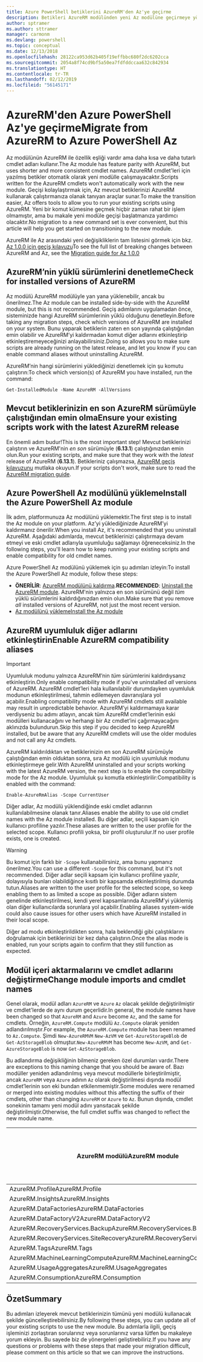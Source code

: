 ```yaml
---
title: Azure PowerShell betiklerini AzureRM'den Az'ye geçirme
description: Betikleri AzureRM modülünden yeni Az modülüne geçirmeye yönelik adımları ve araçları öğrenin.
author: sptramer
ms.author: sttramer
manager: carmonm
ms.devlang: powershell
ms.topic: conceptual
ms.date: 12/13/2018
ms.openlocfilehash: 28122ca953d62b405f19effbbc680f2dc6202cca
ms.sourcegitcommit: 2054a8f74cd9bf5a50ea7fdfddccaa632c842934
ms.translationtype: HT
ms.contentlocale: tr-TR
ms.lasthandoff: 02/12/2019
ms.locfileid: "56145171"
---
```

# <a name="migrate-from-azurerm-to-azure-powershell-az"></a><span data-ttu-id="57e9f-103">AzureRM'den Azure PowerShell Az'ye geçirme</span><span class="sxs-lookup"><span data-stu-id="57e9f-103">Migrate from AzureRM to Azure PowerShell Az</span></span>

<span data-ttu-id="57e9f-104">Az modülünün AzureRM ile özellik eşliği vardır ama daha kısa ve daha tutarlı cmdlet adları kullanır.</span><span class="sxs-lookup"><span data-stu-id="57e9f-104">The Az module has feature parity with AzureRM, but uses shorter and more consistent cmdlet names.</span></span>
<span data-ttu-id="57e9f-105">AzureRM cmdlet'leri için yazılmış betikler otomatik olarak yeni modülle çalışmayacaktır.</span><span class="sxs-lookup"><span data-stu-id="57e9f-105">Scripts written for the AzureRM cmdlets won't automatically work with the new module.</span></span> <span data-ttu-id="57e9f-106">Geçişi kolaylaştırmak için, Az mevcut betiklerinizi AzureRM kullanarak çalıştırmanıza olanak tanıyan araçlar sunar.</span><span class="sxs-lookup"><span data-stu-id="57e9f-106">To make the transition easier, Az offers tools to allow you to run your existing scripts using AzureRM.</span></span> <span data-ttu-id="57e9f-107">Yeni bir komut kümesine geçmek hiçbir zaman rahat bir işlem olmamıştır, ama bu makale yeni modüle geçişi başlatmanıza yardımcı olacaktır.</span><span class="sxs-lookup"><span data-stu-id="57e9f-107">No migration to a new command set is ever convenient, but this article will help you get started on transitioning to the new module.</span></span>

<span data-ttu-id="57e9f-108">AzureRM ile Az arasındaki yeni değişikliklerin tam listesini görmek için bkz. [Az 1.0.0 için geçiş kılavuzu](migrate-az-1.0.0.md)</span><span class="sxs-lookup"><span data-stu-id="57e9f-108">To see the full list of breaking changes between AzureRM and Az, see the [Migration guide for Az 1.0.0](migrate-az-1.0.0.md)</span></span>

## <a name="check-for-installed-versions-of-azurerm"></a><span data-ttu-id="57e9f-109">AzureRM’nin yüklü sürümlerini denetleme</span><span class="sxs-lookup"><span data-stu-id="57e9f-109">Check for installed versions of AzureRM</span></span>

<span data-ttu-id="57e9f-110">Az modülü AzureRM modülüyle yan yana yüklenebilir, ancak bu önerilmez.</span><span class="sxs-lookup"><span data-stu-id="57e9f-110">The Az module can be installed side-by-side with the AzureRM module, but this is not recommended.</span></span> <span data-ttu-id="57e9f-111">Geçiş adımlarını uygulamadan önce, sisteminizde hangi AzureRM sürümlerinin yüklü olduğunu denetleyin.</span><span class="sxs-lookup"><span data-stu-id="57e9f-111">Before taking any migration steps, check which versions of AzureRM are installed on your system.</span></span> <span data-ttu-id="57e9f-112">Bunu yaparak betiklerin zaten en son yayında çalıştığından emin olabilir ve AzureRM’yi kaldırmadan komut diğer adlarını etkinleştirip etkinleştiremeyeceğinizi anlayabilirsiniz.</span><span class="sxs-lookup"><span data-stu-id="57e9f-112">Doing so allows you to make sure scripts are already running on the latest release, and let you know if you can enable command aliases without uninstalling AzureRM.</span></span>

<span data-ttu-id="57e9f-113">AzureRM’nin hangi sürümlerini yüklediğinizi denetlemek için şu komutu çalıştırın:</span><span class="sxs-lookup"><span data-stu-id="57e9f-113">To check which version(s) of AzureRM you have installed, run the command:</span></span>

```powershell-interactive
Get-InstalledModule -Name AzureRM -AllVersions
```

## <a name="ensure-your-existing-scripts-work-with-the-latest-azurerm-release"></a><span data-ttu-id="57e9f-114">Mevcut betiklerinizin en son AzureRM sürümüyle çalıştığından emin olma</span><span class="sxs-lookup"><span data-stu-id="57e9f-114">Ensure your existing scripts work with the latest AzureRM release</span></span>

<span data-ttu-id="57e9f-115">En önemli adım budur!</span><span class="sxs-lookup"><span data-stu-id="57e9f-115">This is the most important step!</span></span> <span data-ttu-id="57e9f-116">Mevcut betiklerinizi çalıştırın ve AzureRM'nin _en son_ sürümüyle (__6.13.1__) çalıştığınızdan emin olun.</span><span class="sxs-lookup"><span data-stu-id="57e9f-116">Run your existing scripts, and make sure that they work with the _latest_ release of AzureRM (__6.13.1__).</span></span> <span data-ttu-id="57e9f-117">Betikleriniz çalışmazsa, [AzureRM geçiş kılavuzunu](/powershell/azure/azurerm/migration-guide.6.0.0) mutlaka okuyun.</span><span class="sxs-lookup"><span data-stu-id="57e9f-117">If your scripts don't work, make sure to read the [AzureRM migration guide](/powershell/azure/azurerm/migration-guide.6.0.0).</span></span>

## <a name="install-the-azure-powershell-az-module"></a><span data-ttu-id="57e9f-118">Azure PowerShell Az modülünü yükleme</span><span class="sxs-lookup"><span data-stu-id="57e9f-118">Install the Azure PowerShell Az module</span></span>

<span data-ttu-id="57e9f-119">İlk adım, platformunuza Az modülünü yüklemektir.</span><span class="sxs-lookup"><span data-stu-id="57e9f-119">The first step is to install the Az module on your platform.</span></span> <span data-ttu-id="57e9f-120">Az’yi yüklediğinizde AzureRM’yi kaldırmanız önerilir.</span><span class="sxs-lookup"><span data-stu-id="57e9f-120">When you install Az, it's recommended that you uninstall AzureRM.</span></span> <span data-ttu-id="57e9f-121">Aşağıdaki adımlarda, mevcut betiklerinizi çalıştırmaya devam etmeyi ve eski cmdlet adlarıyla uyumluluğu sağlamayı öğreneceksiniz.</span><span class="sxs-lookup"><span data-stu-id="57e9f-121">In the following steps, you'll learn how to keep running your existing scripts and enable compatibility for old cmdlet names.</span></span>

<span data-ttu-id="57e9f-122">Azure PowerShell Az modülünü yüklemek için şu adımları izleyin:</span><span class="sxs-lookup"><span data-stu-id="57e9f-122">To install the Azure PowerShell Az module, follow these steps:</span></span>

* <span data-ttu-id="57e9f-123">__ÖNERİLİR__: [AzureRM modülünü kaldırma](/powershell/azure/uninstall-az-ps#uninstall-the-azurerm-module).</span><span class="sxs-lookup"><span data-stu-id="57e9f-123">__RECOMMENDED__: [Uninstall the AzureRM module](/powershell/azure/uninstall-az-ps#uninstall-the-azurerm-module).</span></span>
  <span data-ttu-id="57e9f-124">AzureRM'nin yalnızca en son sürümünü değil _tüm_ yüklü sürümlerini kaldırdığınızdan emin olun.</span><span class="sxs-lookup"><span data-stu-id="57e9f-124">Make sure that you remove _all_ installed versions of AzureRM, not just the most recent version.</span></span>
* [<span data-ttu-id="57e9f-125">Az modülünü yükleme</span><span class="sxs-lookup"><span data-stu-id="57e9f-125">Install the Az module</span></span>](install-az-ps.md)

## <a name="a-namealiasesenable-azurerm-compatibility-aliases"></a><span data-ttu-id="57e9f-126"><a name="aliases"/>AzureRM uyumluluk diğer adlarını etkinleştirin</span><span class="sxs-lookup"><span data-stu-id="57e9f-126"><a name="aliases"/>Enable AzureRM compatibility aliases</span></span> 

> [!IMPORTANT]
>
> <span data-ttu-id="57e9f-127">Uyumluluk modunu yalnızca AzureRM’nin _tüm_ sürümlerini kaldırdıysanız etkinleştirin.</span><span class="sxs-lookup"><span data-stu-id="57e9f-127">Only enable compatibility mode if you've uninstalled _all_ versions of AzureRM.</span></span> <span data-ttu-id="57e9f-128">AzureRM cmdlet’leri hala kullanılabilir durumdayken uyumluluk modunun etkinleştirilmesi, tahmin edilemeyen davranışlara yol açabilir.</span><span class="sxs-lookup"><span data-stu-id="57e9f-128">Enabling compatibility mode with AzureRM cmdlets still available may result in unpredictable behavior.</span></span> <span data-ttu-id="57e9f-129">AzureRM’yi kaldırmamaya karar verdiyseniz bu adımı atlayın, ancak tüm AzureRM cmdlet’lerinin eski modülleri kullanacağını ve herhangi bir Az cmdlet’ini çağırmayacağını aklınızda bulundurun.</span><span class="sxs-lookup"><span data-stu-id="57e9f-129">Skip this step if you decided to keep AzureRM installed, but be aware that any AzureRM cmdlets will use the older modules and not call any Az cmdlets.</span></span>

<span data-ttu-id="57e9f-130">AzureRM kaldırıldıktan ve betiklerinizin en son AzureRM sürümüyle çalıştığından emin olduktan sonra, sıra Az modülü için uyumluluk modunu etkinleştirmeye gelir.</span><span class="sxs-lookup"><span data-stu-id="57e9f-130">With AzureRM uninstalled and your scripts working with the latest AzureRM version, the next step is to enable the compatibility mode for the Az module.</span></span> <span data-ttu-id="57e9f-131">Uyumluluk şu komutla etkinleştirilir:</span><span class="sxs-lookup"><span data-stu-id="57e9f-131">Compatibility is enabled with the command:</span></span>

```powershell-interactive
Enable-AzureRmAlias -Scope CurrentUser
```

<span data-ttu-id="57e9f-132">Diğer adlar, Az modülü yüklendiğinde eski cmdlet adlarının kullanılabilmesine olanak tanır.</span><span class="sxs-lookup"><span data-stu-id="57e9f-132">Aliases enable the ability to use old cmdlet names with the Az module installed.</span></span> <span data-ttu-id="57e9f-133">Bu diğer adlar, seçili kapsam için kullanıcı profiline yazılır.</span><span class="sxs-lookup"><span data-stu-id="57e9f-133">These aliases are written to the user profile for the selected scope.</span></span> <span data-ttu-id="57e9f-134">Kullanıcı profili yoksa, bir profil oluşturulur.</span><span class="sxs-lookup"><span data-stu-id="57e9f-134">If no user profile exists, one is created.</span></span>

> [!WARNING]
>
> <span data-ttu-id="57e9f-135">Bu komut için farklı bir `-Scope` kullanabilirsiniz, ama bunu yapmanız önerilmez.</span><span class="sxs-lookup"><span data-stu-id="57e9f-135">You can use a different `-Scope` for this command, but it's not recommended.</span></span> <span data-ttu-id="57e9f-136">Diğer adlar seçili kapsam için kullanıcı profiline yazılır, dolayısıyla bunları olabildiğince kısıtlı bir kapsamda etkinleştirilmiş durumda tutun.</span><span class="sxs-lookup"><span data-stu-id="57e9f-136">Aliases are written to the user profile for the selected scope, so keep enabling them to as limited a scope as possible.</span></span> <span data-ttu-id="57e9f-137">Diğer adların sistem genelinde etkinleştirilmesi, kendi yerel kapsamlarında AzureRM’yi yüklemiş olan diğer kullanıcılarda sorunlara yol açabilir.</span><span class="sxs-lookup"><span data-stu-id="57e9f-137">Enabling aliases system-wide could also cause issues for other users which have AzureRM installed in their local scope.</span></span>

<span data-ttu-id="57e9f-138">Diğer ad modu etkinleştirildikten sonra, hala beklendiği gibi çalıştıklarını doğrulamak için betiklerinizi bir kez daha çalıştırın.</span><span class="sxs-lookup"><span data-stu-id="57e9f-138">Once the alias mode is enabled, run your scripts again to confirm that they still function as expected.</span></span> 

## <a name="change-module-imports-and-cmdlet-names"></a><span data-ttu-id="57e9f-139">Modül içeri aktarmalarını ve cmdlet adlarını değiştirme</span><span class="sxs-lookup"><span data-stu-id="57e9f-139">Change module imports and cmdlet names</span></span>

<span data-ttu-id="57e9f-140">Genel olarak, modül adları `AzureRM` ve `Azure` `Az` olacak şekilde değiştirilmiştir ve cmdlet'lerde de aynı durum geçerlidir.</span><span class="sxs-lookup"><span data-stu-id="57e9f-140">In general, the module names have been changed so that `AzureRM` and `Azure` become `Az`, and the same for cmdlets.</span></span>
<span data-ttu-id="57e9f-141">Örneğin, `AzureRM.Compute` modülü `Az.Compute` olarak yeniden adlandırılmıştır.</span><span class="sxs-lookup"><span data-stu-id="57e9f-141">For example, the `AzureRM.Compute` module has been renamed to `Az.Compute`.</span></span> <span data-ttu-id="57e9f-142">Şimdi `New-AzureRMVM` `New-AzVM` ve `Get-AzureStorageBlob` de `Get-AzStorageBlob` olmuştur.</span><span class="sxs-lookup"><span data-stu-id="57e9f-142">`New-AzureRMVM` has become `New-AzVM`, and `Get-AzureStorageBlob` is now `Get-AzStorageBlob`.</span></span>

<span data-ttu-id="57e9f-143">Bu adlandırma değişikliğinin bilmeniz gereken özel durumları vardır.</span><span class="sxs-lookup"><span data-stu-id="57e9f-143">There are exceptions to this naming change that you should be aware of.</span></span> <span data-ttu-id="57e9f-144">Bazı modüller yeniden adlandırılmış veya mevcut modüllerle birleştirilmiştir, ancak `AzureRM` veya `Azure` adının `Az` olarak değiştirilmesi dışında modül cmdlet’lerinin son eki bundan etkilenmemiştir.</span><span class="sxs-lookup"><span data-stu-id="57e9f-144">Some modules were renamed or merged into existing modules without this affecting the suffix of their cmdlets, other than changing `AzureRM` or `Azure` to `Az`.</span></span> <span data-ttu-id="57e9f-145">Bunun dışında, cmdlet sonekinin tamamı yeni modül adını yansıtacak şekilde değiştirilmiştir.</span><span class="sxs-lookup"><span data-stu-id="57e9f-145">Otherwise, the full cmdlet suffix was changed to reflect the new module name.</span></span>

| <span data-ttu-id="57e9f-146">AzureRM modülü</span><span class="sxs-lookup"><span data-stu-id="57e9f-146">AzureRM module</span></span> | <span data-ttu-id="57e9f-147">Az modülü</span><span class="sxs-lookup"><span data-stu-id="57e9f-147">Az module</span></span> | <span data-ttu-id="57e9f-148">Cmdlet soneki değişti mi?</span><span class="sxs-lookup"><span data-stu-id="57e9f-148">Cmdlet suffix changed?</span></span> |
|----------------|-----------|------------------------|
| <span data-ttu-id="57e9f-149">AzureRM.Profile</span><span class="sxs-lookup"><span data-stu-id="57e9f-149">AzureRM.Profile</span></span> | <span data-ttu-id="57e9f-150">Az.Accounts</span><span class="sxs-lookup"><span data-stu-id="57e9f-150">Az.Accounts</span></span> | <span data-ttu-id="57e9f-151">Evet</span><span class="sxs-lookup"><span data-stu-id="57e9f-151">Yes</span></span> |
| <span data-ttu-id="57e9f-152">AzureRM.Insights</span><span class="sxs-lookup"><span data-stu-id="57e9f-152">AzureRM.Insights</span></span> | <span data-ttu-id="57e9f-153">Az.Monitor</span><span class="sxs-lookup"><span data-stu-id="57e9f-153">Az.Monitor</span></span> | <span data-ttu-id="57e9f-154">Evet</span><span class="sxs-lookup"><span data-stu-id="57e9f-154">Yes</span></span> |
| <span data-ttu-id="57e9f-155">AzureRM.DataFactories</span><span class="sxs-lookup"><span data-stu-id="57e9f-155">AzureRM.DataFactories</span></span> | <span data-ttu-id="57e9f-156">Az.DataFactory</span><span class="sxs-lookup"><span data-stu-id="57e9f-156">Az.DataFactory</span></span> | <span data-ttu-id="57e9f-157">Evet</span><span class="sxs-lookup"><span data-stu-id="57e9f-157">Yes</span></span> |
| <span data-ttu-id="57e9f-158">AzureRM.DataFactoryV2</span><span class="sxs-lookup"><span data-stu-id="57e9f-158">AzureRM.DataFactoryV2</span></span> | <span data-ttu-id="57e9f-159">Az.DataFactory</span><span class="sxs-lookup"><span data-stu-id="57e9f-159">Az.DataFactory</span></span> | <span data-ttu-id="57e9f-160">Evet</span><span class="sxs-lookup"><span data-stu-id="57e9f-160">Yes</span></span> |
| <span data-ttu-id="57e9f-161">AzureRM.RecoveryServices.Backup</span><span class="sxs-lookup"><span data-stu-id="57e9f-161">AzureRM.RecoveryServices.Backup</span></span> | <span data-ttu-id="57e9f-162">Az.RecoveryServices</span><span class="sxs-lookup"><span data-stu-id="57e9f-162">Az.RecoveryServices</span></span> | <span data-ttu-id="57e9f-163">Hayır</span><span class="sxs-lookup"><span data-stu-id="57e9f-163">No</span></span> |
| <span data-ttu-id="57e9f-164">AzureRM.RecoveryServices.SiteRecovery</span><span class="sxs-lookup"><span data-stu-id="57e9f-164">AzureRM.RecoveryServices.SiteRecovery</span></span> | <span data-ttu-id="57e9f-165">Az.RecoveryServices</span><span class="sxs-lookup"><span data-stu-id="57e9f-165">Az.RecoveryServices</span></span> | <span data-ttu-id="57e9f-166">Hayır</span><span class="sxs-lookup"><span data-stu-id="57e9f-166">No</span></span> |
| <span data-ttu-id="57e9f-167">AzureRM.Tags</span><span class="sxs-lookup"><span data-stu-id="57e9f-167">AzureRM.Tags</span></span> | <span data-ttu-id="57e9f-168">Az.Resources</span><span class="sxs-lookup"><span data-stu-id="57e9f-168">Az.Resources</span></span> | <span data-ttu-id="57e9f-169">Hayır</span><span class="sxs-lookup"><span data-stu-id="57e9f-169">No</span></span> |
| <span data-ttu-id="57e9f-170">AzureRM.MachineLearningCompute</span><span class="sxs-lookup"><span data-stu-id="57e9f-170">AzureRM.MachineLearningCompute</span></span> | <span data-ttu-id="57e9f-171">Az.MachineLearning</span><span class="sxs-lookup"><span data-stu-id="57e9f-171">Az.MachineLearning</span></span> | <span data-ttu-id="57e9f-172">Hayır</span><span class="sxs-lookup"><span data-stu-id="57e9f-172">No</span></span> |
| <span data-ttu-id="57e9f-173">AzureRM.UsageAggregates</span><span class="sxs-lookup"><span data-stu-id="57e9f-173">AzureRM.UsageAggregates</span></span> | <span data-ttu-id="57e9f-174">Az.Billing</span><span class="sxs-lookup"><span data-stu-id="57e9f-174">Az.Billing</span></span> | <span data-ttu-id="57e9f-175">Hayır</span><span class="sxs-lookup"><span data-stu-id="57e9f-175">No</span></span> |
| <span data-ttu-id="57e9f-176">AzureRM.Consumption</span><span class="sxs-lookup"><span data-stu-id="57e9f-176">AzureRM.Consumption</span></span> | <span data-ttu-id="57e9f-177">Az.Billing</span><span class="sxs-lookup"><span data-stu-id="57e9f-177">Az.Billing</span></span> | <span data-ttu-id="57e9f-178">Hayır</span><span class="sxs-lookup"><span data-stu-id="57e9f-178">No</span></span> |

## <a name="summary"></a><span data-ttu-id="57e9f-179">Özet</span><span class="sxs-lookup"><span data-stu-id="57e9f-179">Summary</span></span>

<span data-ttu-id="57e9f-180">Bu adımları izleyerek mevcut betiklerinizin tümünü yeni modülü kullanacak şekilde güncelleştirebilirsiniz.</span><span class="sxs-lookup"><span data-stu-id="57e9f-180">By following these steps, you can update all of your existing scripts to use the new module.</span></span> <span data-ttu-id="57e9f-181">Bu adımlarla ilgili, geçiş işleminizi zorlaştıran sorularınız veya sorunlarınız varsa lütfen bu makaleye yorum ekleyin. Bu sayede biz de yönergeleri geliştirebiliriz.</span><span class="sxs-lookup"><span data-stu-id="57e9f-181">If you have any questions or problems with these steps that made your migration difficult, please comment on this article so that we can improve the instructions.</span></span>
